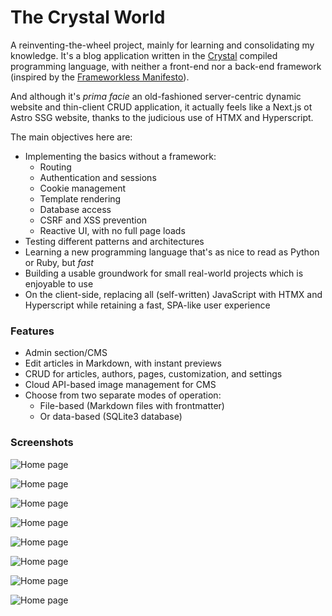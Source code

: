 # The Crystal World

A reinventing-the-wheel project, mainly for learning and consolidating my knowledge. It's a blog application written in the [Crystal](https://crystal-lang.org/) compiled programming language, with neither a front-end nor a back-end framework (inspired by the [Frameworkless Manifesto](https://github.com/frameworkless-movement/manifesto)).

And although it's _prima facie_ an old-fashioned server-centric dynamic website and thin-client CRUD application, it actually feels like a Next.js ot Astro SSG website, thanks to the judicious use of HTMX and Hyperscript.

The main objectives here are:

- Implementing the basics without a framework:
  - Routing
  - Authentication and sessions
  - Cookie management
  - Template rendering
  - Database access
  - CSRF and XSS prevention
  - Reactive UI, with no full page loads
- Testing different patterns and architectures
- Learning a new programming language that's as nice to read as Python or Ruby, but _fast_
- Building a usable groundwork for small real-world projects which is enjoyable to use
- On the client-side, replacing all (self-written) JavaScript with HTMX and Hyperscript while retaining a fast, SPA-like user experience

### Features

- Admin section/CMS
- Edit articles in Markdown, with instant previews
- CRUD for articles, authors, pages, customization, and settings
- Cloud API-based image management for CMS
- Choose from two separate modes of operation:
  - File-based (Markdown files with frontmatter)
  - Or data-based (SQLite3 database)

### Screenshots

![Home page](./screenshots/Screenshot-from-2023-12-01-14-50-03.png)

![Home page](./screenshots/Screenshot-from-2023-12-01-14-52-16.png)

![Home page](./screenshots/Screenshot-from-2023-12-01-14-33-56.png)

![Home page](./screenshots/Screenshot-from-2023-12-01-14-33-14.png)

![Home page](./screenshots/Screenshot-from-2023-12-01-14-35-40.png)

![Home page](./screenshots/Screenshot-from-2023-12-01-14-39-08.png)

![Home page](./screenshots/Screenshot-from-2023-12-01-14-39-19.png)

![Home page](./screenshots/Screenshot-from-2023-12-01-14-33-24.png)
